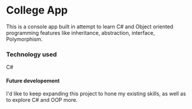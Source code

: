 # College App

This is a console app built in attempt to learn C# and Object oriented programming features like inheritance, abstraction, interface, Polymorphism.

### Technology used

C#

#### Future developement

I'd like to keep expanding this project to hone my existing skills, as well as to explore C# and OOP more.
